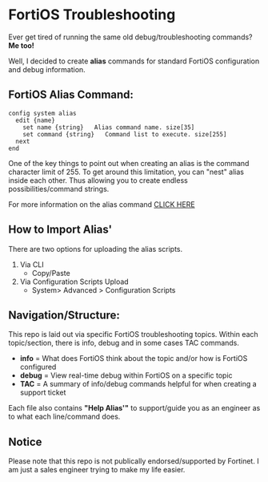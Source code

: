 # FortiOS Troubleshooting

Ever get tired of running the same old debug/troubleshooting commands? **Me too!**

Well, I decided to create **alias** commands for standard FortiOS configuration and debug information. 

## FortiOS Alias Command:
```
config system alias
  edit {name}
    set name {string}   Alias command name. size[35]
    set command {string}   Command list to execute. size[255]
  next
end
```

One of the key things to point out when creating an alias is the command character limit of 255. To get around this limitation, you can "nest" alias inside each other. Thus allowing you to create endless possibilities/command strings.

For more information on the alias command [CLICK HERE](https://docs.fortinet.com/document/fortigate/6.0.5/cli-reference/991461/system-alias)

## How to Import Alias'

There are two options for uploading the alias scripts.

1. Via CLI
   - Copy/Paste
2. Via Configuration Scripts Upload
   - System> Advanced > Configuration Scripts

## Navigation/Structure:

This repo is laid out via specific FortiOS troubleshooting topics. Within each topic/section, there is info, debug and in some cases TAC commands.

- **info** = What does FortiOS think about the topic and/or how is FortiOS configured
- **debug** = View real-time debug within FortiOS on a specific topic
- **TAC** = A summary of info/debug commands helpful for when creating a support ticket

Each file also contains **"Help Alias'"** to support/guide you as an engineer as to what each line/command does.

## Notice

Please note that this repo is not publically endorsed/supported by Fortinet. I am just a sales engineer trying to make my life easier.
